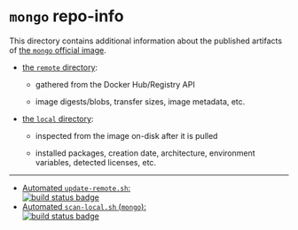 # `mongo` repo-info

This directory contains additional information about the published artifacts of [the `mongo` official image](https://hub.docker.com/_/mongo/).

-	[the `remote` directory](remote/):

	-	gathered from the Docker Hub/Registry API

	-	image digests/blobs, transfer sizes, image metadata, etc.

-	[the `local` directory](local/):

	-	inspected from the image on-disk after it is pulled

	-	installed packages, creation date, architecture, environment variables, detected licenses, etc.

---

-	[Automated `update-remote.sh`:  
	![build status badge](https://doi-janky.infosiftr.net/job/repo-info/job/remote/badge/icon)](https://doi-janky.infosiftr.net/job/repo-info/job/remote/)
-	[Automated `scan-local.sh` (`mongo`):  
	![build status badge](https://doi-janky.infosiftr.net/job/repo-info/job/local/job/mongo/badge/icon)](https://doi-janky.infosiftr.net/job/repo-info/job/local/job/mongo)

